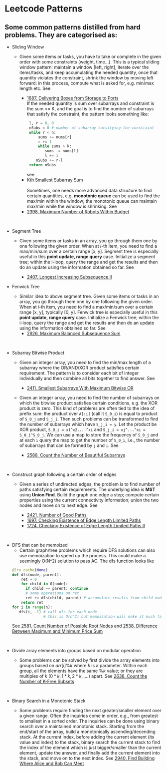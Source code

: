 # Leetcode Patterns

## Some common patterns distilled from hard problems. They are categorised as:

- Sliding Window

  - Given some items or tasks, you have to take or complete in the given order with some  constraints (weight, time...). This is a typical sliding window pattern: maintain a window [left, right], iterate over the items/tasks, and keep accumulating the needed quantity, once that quantity violates the constraint, shrink the window by moving left forward; in this process, compute what is asked for, e.g. min/max length etc. See 
  
    - [1687. Delivering Boxes from Storage to Ports](https://leetcode.com/problems/delivering-boxes-from-storage-to-ports/)
    &nbsp;<br>
    If the needed quantity is sum over subarrays and constraint is the sum <= K, and the goal is to find the number of subarrays that satisfy the constraint, the pattern looks something like:
      ```python
       l, r = 0, 0  
       nSubs = 0 # number of subarray satsifying the constraint 
       while r < n:
           sums += nums[r]
           r += 1
           while sums > k:
              sums -= nums[l]
              l += 1
          nSubs += r-l
       return nSubs  
       ```  
      see   
    - [Kth Smallest Subarray Sum](https://github.com/doocs/leetcode/blob/main/solution/1900-1999/1918.Kth%20Smallest%20Subarray%20Sum/README_EN.md)   
    &nbsp;<br>
    Sometimes, one needs more advanced data structure to find certain quantities, e.g. **monotonic queue** can be used to find the max/min within the window; the monotonic queue can maintain max/min while the window is shrinking. See
    - [2398. Maximum Number of Robots Within Budget](https://leetcode.com/problems/maximum-number-of-robots-within-budget/)


&nbsp;<br>
- Segment Tree

  - Given some items or tasks in an array, you go through them one by one following the given order. When at *i*-th item, you need to find a max/min/sum over a certain range [x, y]. Segment tree is especially useful in this **point update, range query** case. Initialize a segment tree; within the i-loop, query the range and get the results and then do an update using the information obtained so far. See 

    - [2407. Longest Increasing Subsequence II](https://leetcode.com/problems/longest-increasing-subsequence-ii/)   

- Fenwick Tree
  
  - Similar idea to above segment tree. Given some items or tasks in an array, you go through them one by one following the given order. When at *i*-th item, you need to find a max/min/sum over a certain range [x, y], typically [0, y]. Fenwick tree is especially useful in this **point update, range query** case. Initialize a Fenwick tree; within the i-loop, query the range and get the results and then do an update using the information obtained so far. See 
    - [2926. Maximum Balanced Subsequence Sum](https://leetcode.com/problems/maximum-balanced-subsequence-sum/) 
        

&nbsp;<br>
- Subarray Bitwise Product
  
  - Given an integer array, you need to find the min/max length of a subarray where the OR/AND/XOR product satisfies certain requirement. The pattern is to consider each bit of integer individually and then combine all bits together to find answer. See

    - [2411. Smallest Subarrays With Maximum Bitwise OR](https://leetcode.com/problems/smallest-subarrays-with-maximum-bitwise-or/) 
  

  - Given an integer array, you need to find the number of subarrays on which the bitwise product satisfies certain conditions, e.g. the XOR product is zero. This kind of problems are often tied to the idea of prefix sum: the product over ```A[:i]``` (call it ```S_0_i```) is equal to product of ```S_0_j``` and ```S_j_i```. Then such problems can be transformed to find the number of subarrays which have ```S_j_i = y```. Let the product be XOR product, ```S_0_i = x1^x2....^xi``` and ```S_j_i = xj^...^xi = S_0_i^S_0_j```. We can use a map to store the frequency of ```S_0_j``` and at each ```i``` query the map to get the number of ```S_0_i```, i.e., the number of subarrays that can be formed by ```j``` and ```i```. See
    - [2588. Count the Number of Beautiful Subarrays](https://leetcode.com/problems/count-the-number-of-beautiful-subarrays/)   
  
&nbsp;<br>
- Construct graph following a certain order of edges 

  - Given a series of undirected edges, the problem is to find number of paths satisfying certain requirements. The underlying idea is **MST** using **Union Find**. Build the graph one edge a step; compute certain properties using the current connectivity information; union the two nodes and move on to next edge. See

    - [2421. Number of Good Paths](https://leetcode.com/problems/number-of-good-paths/) 
    - [1697. Checking Existence of Edge Length Limited Paths](https://leetcode.com/problems/checking-existence-of-edge-length-limited-paths/)
    - [1724. Checking Existence of Edge Length Limited Paths II](https://leetcode.com/problems/checking-existence-of-edge-length-limited-paths-ii/)

&nbsp;<br>
- DFS that can be memoized
  - Certain graph/tree problems which require DFS solutions can also use memoization to speed
  up the process. This could make a seemingly O(N^2) solution to pass AC. The dfs function looks
  like 
  ```python
  @lru_cache(None)
  def dfs(node, parent):
      ret = 0
      for child in G[node]:
        if child == parent: continue
        # some operations on ret 
        ret += dfs(child, parent) # accumulate results from child nodes 
      return ret   
  for i in range(n):    
     dfs(i, -1) # call dfs for each node
                # this is O(n^2) but memoization will make it much faster in practice                
  ```  
  See [2581. Count Number of Possible Root Nodes](https://leetcode.com/problems/count-number-of-possible-root-nodes/description/) and [2538. Difference Between Maximum and Minimum Price Sum](https://leetcode.com/problems/difference-between-maximum-and-minimum-price-sum/)

&nbsp;<br>
- Divide array elements into groups based on modular operation

  - Some problems can be solved by first divide the array elements into groups based on 
    $arr[i]\%k$ where $k$ is a parameter. Within each group, all the elements have the same 
    $\%k$ value; or they are multiples of $k$ ($0*k, 1*k, 2*k, ....$) apart. See [2638. Count the Number of K-Free Subsets](https://github.com/doocs/leetcode/blob/main/solution/2600-2699/2638.Count%20the%20Number%20of%20K-Free%20Subsets/README.md) 


&nbsp;<br>
- Binary Search in a Monotonic Stack

  - Some problems require finding the next greater/smaller element over a given range. Often the inquiries come in order, e.g., from greatest to smallest in a sorted order. The inquiries can be done using binary search over a maintained monotonic stack. Starting from the end/start of the array, build a monotonically ascending/decending stack. At the current index, before adding the current element (its value and index) to the stack, binary search the current stack to find the index of the element which is just bigger/smaller than the current element, update the answer, and finally add the current element into the stack, and move on to the next index.  See [2940. Find Building Where Alice and Bob Can Meet](https://leetcode.com/problems/find-building-where-alice-and-bob-can-meet/submissions/)





  




